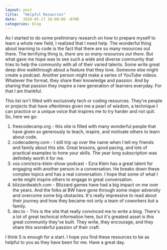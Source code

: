 ```yaml
---
layout: post
title:  "Helpful Resources"
date:   2020-05-17 16:00:00 -0700
categories: blog
---
```

As I started to do some preliminary research on how to prepare myself to learn
a whole new field, I realized that I need help. The wonderful thing about learning
to code is the fact that there are so many resources out there. The terrifying
thing is, *there are so many resources out there*. But what gave me hope was to
see such a wide and diverse community that tries to help the community with all
of their varied talents. Some write great deep dive walkthrough about a feature
that they love. Someone else might create a podcast. Another person might make
a series of YouTube videos. Whatever the format, they share their knowledge and
passion. And by sharing that passion they inspire a new generation of learners
everyday. For that I am thankful.

This list isn't filled with exclusively tech or coding resources. They're people
or projects that have oftentimes given me a pearl of wisdom, a technique I can
practice or a unique voice that inspires me to try harder and not quit. So, here
we go:

1. freecodecamp.org - this site is filled with many wonderful people that have
given so generously to teach, inspire, and motivate others to learn about code.
2. codecademy.com - I still trip up over the name when I tell my friends and
family about this site. Great lessons, good pacing, and lots of practical examples
to hone your skills. The year long subscription was definitely worth it for me.
3. vox.com/ezra-klein-show-podcast - Ezra Klein has a great talent for engaging
with another person in a conversation. He breaks down these complex topics and
has a real conversation. I hope that some of what I write might inspire others
to engage in great conversation.
4. blizzardwatch.com - Blizzard games have had a big impact on me over the years.
And the folks at BW have gone through some major adversity and overcome some
big obstacles. It's really impressive to read about their journey and how they
became not only a team of coworkers but a family.
5. dev.to - This is the site that really convinced me to write a blog. There's
a lot of great technical information here, but it's greatest asset is this
great community they've built. They write, they encourage, and they share this
wonderful passion of their craft.

I think 5 is enough for a start. I hope you find these resources to be as
helpful to you as they have been for me. Have a great day.